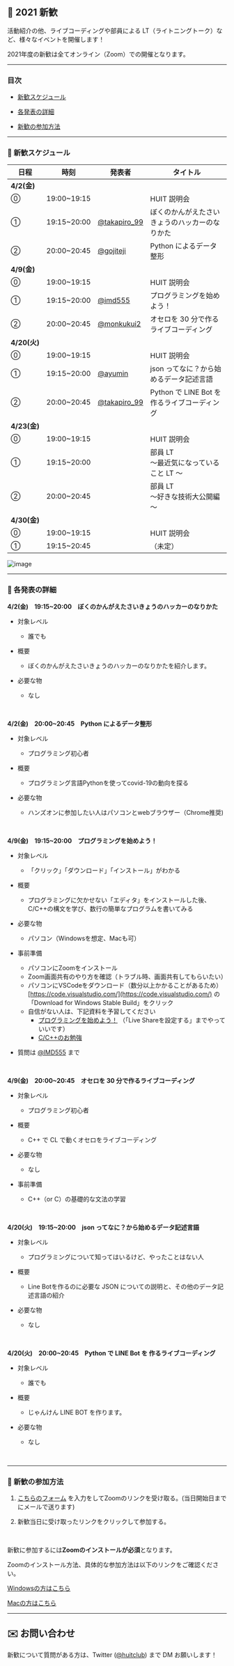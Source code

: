 ## 🎉 2021 新歓

活動紹介の他、ライブコーディングや部員による LT（ライトニングトーク）など、様々なイベントを開催します！

2021年度の新歓は全てオンライン（Zoom）での開催となります。

<!--各セッションは日本語で行われます。-->

<!-- ↑english page なかったらいらん -->

---

### 目次

- [新歓スケジュール](#schedule)

- [各発表の詳細](#detail)

- [新歓の参加方法](#join)

---

<!-- ページ内遷移用のaタグ -->
<a id="schedule"></a>

### 📅 新歓スケジュール

| 日程         | 時刻        | 発表者                                          | タイトル                                       |
| ------------ | ----------- | ----------------------------------------------- | ---------------------------------------------- |
| **4/2(金)**  |             |                                                 |                                                |
| ⓪            | 19:00~19:15 |                                                 | HUIT 説明会                                    |
| ①            | 19:15~20:00 | [@takapiro_99](https://twitter.com/takapiro_99) | ぼくのかんがえたさいきょうのハッカーのなりかた |
| ②            | 20:00~20:45 | [@gojiteji](https://twitter.com/gojiteji)       | Python によるデータ整形                        |
| **4/9(金)**  |
| ⓪            | 19:00~19:15 |                                                 | HUIT 説明会                                    |
| ①            | 19:15~20:00 | [@imd555](https://twitter.com/imd555)           | プログラミングを始めよう！                 |
| ②            | 20:00~20:45 | [@monkukui2](https://twitter.com/monkukui2)     | オセロを 30 分で作るライブコーディング         |
| **4/20(火)** |
| ⓪            | 19:00~19:15 |                                                 | HUIT 説明会                                    |
| ①            | 19:15~20:00 | [@ayumin](https://twiiter.com/shoumoji)         | json ってなに？から始めるデータ記述言語    |
| ②            | 20:00~20:45 | [@takapiro_99](https://twitter.com/takapiro_99) | Python で LINE Bot を 作るライブコーディング    |
| **4/23(金)** |
| ⓪            | 19:00~19:15 |                                                 | HUIT 説明会                                   |
| ①            | 19:15~20:00 |                                                 | 部員 LT<br/>～最近気になっていること LT ～     |
| ②            | 20:00~20:45 |                                                 | 部員 LT<br/>～好きな技術大公開編～             |
| **4/30(金)** |
| ⓪            | 19:00~19:15 |                                                 | HUIT 説明会                                    |
| ①            | 19:15~20:45 |                                                 | （未定）                                       |

![image]({{site.baseurl}}/WelcomePartySchedule.png)

---

<!-- ページ内遷移用のaタグ -->
<a id="detail"></a>

### 📘 各発表の詳細

**4/2(金)　19:15~20:00　ぼくのかんがえたさいきょうのハッカーのなりかた**

- 対象レベル
    - 誰でも

- 概要
    - ぼくのかんがえたさいきょうのハッカーのなりかたを紹介します。

- 必要な物
    - なし

<br>

**4/2(金)　20:00~20:45　Python によるデータ整形**

- 対象レベル
    - プログラミング初心者

- 概要
    - プログラミング言語Pythonを使ってcovid-19の動向を探る

- 必要な物
    - ハンズオンに参加したい人はパソコンとwebブラウザー（Chrome推奨)

<br>

**4/9(金)　19:15~20:00　プログラミングを始めよう！**

- 対象レベル
    - 「クリック」「ダウンロード」「インストール」がわかる

- 概要
    - プログラミングに欠かせない「エディタ」をインストールした後、C/C++の構文を学び、数行の簡単なプログラムを書いてみる

- 必要な物
    - パソコン（Windowsを想定、Macも可）

- 事前準備
    - パソコンにZoomをインストール
    - Zoom画面共有のやり方を確認（トラブル時、画面共有してもらいたい）
    - パソコンにVSCodeをダウンロード（数分以上かかることがあるため）
    [https://code.visualstudio.com/](https://code.visualstudio.com/) の「Download for Windows  Stable Build」をクリック
    - 自信がない人は、下記資料を予習してください
        - [プログラミングを始めよう！](https://hackmd.io/@9FXP0EyLTGiGJ7XgTi_1tQ/ry8jylPE_) （「Live Shareを設定する」までやっていいです）
        - [C/C++のお勉強](https://hackmd.io/@9FXP0EyLTGiGJ7XgTi_1tQ/HkuLiXw4_)

- 質問は [@IMD555](https://twitter.com/IMD555?s=20) まで

<br>

**4/9(金)　20:00~20:45　オセロを 30 分で作るライブコーディング**

- 対象レベル
    - プログラミング初心者

- 概要
    - C++ で CL で動くオセロをライブコーディング

- 必要な物
    - なし

- 事前準備
    -  C++（or C）の基礎的な文法の学習

<br>

**4/20(火)　19:15~20:00　json ってなに？から始めるデータ記述言語**

- 対象レベル
    - プログラミングについて知ってはいるけど、やったことはない人

- 概要
    -  Line Botを作るのに必要な JSON についての説明と、その他のデータ記述言語の紹介

- 必要な物
    - なし

<br>

**4/20(火)　20:00~20:45　Python で LINE Bot を 作るライブコーディング**

- 対象レベル
    - 誰でも

- 概要
    - じゃんけん LINE BOT を作ります。<!--（仮）その様子をライブ配信します。-->

- 必要な物
    - なし

<br>

---

<!-- ページ内遷移用のaタグ -->
<a id="join"></a>

### 📝 新歓の参加方法

1. <a href="https://forms.gle/QFouk7eM2FJ62ZDB6" target="_blank" rel="noopener noreferrer">こちらのフォーム</a>
を入力をしてZoomのリンクを受け取る。(当日開始日までにメールで送ります)

2. 新歓当日に受け取ったリンクをクリックして参加する。

<br>

新歓に参加するには**Zoomのインストールが必須**となります。

Zoomのインストール方法、具体的な参加方法は以下のリンクをご確認ください。 

[Windowsの方はこちら](https://www.fortune-factory.net/2020/07/zoom-pc-1)

[Macの方はこちら](https://yogashare.info/blog/zoom-macbook-2/)

---

## ✉️ お問い合わせ

新歓について質問がある方は、Twitter ([@huitclub](https://twitter.com/huitclub/)) まで DM お願いします！